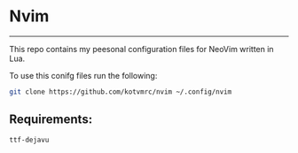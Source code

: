 # Nvim
---
This repo contains my peesonal configuration files for NeoVim written in Lua.

To use this conifg files run the following:
```bash
git clone https://github.com/kotvmrc/nvim ~/.config/nvim
```
## Requirements:
`ttf-dejavu`
